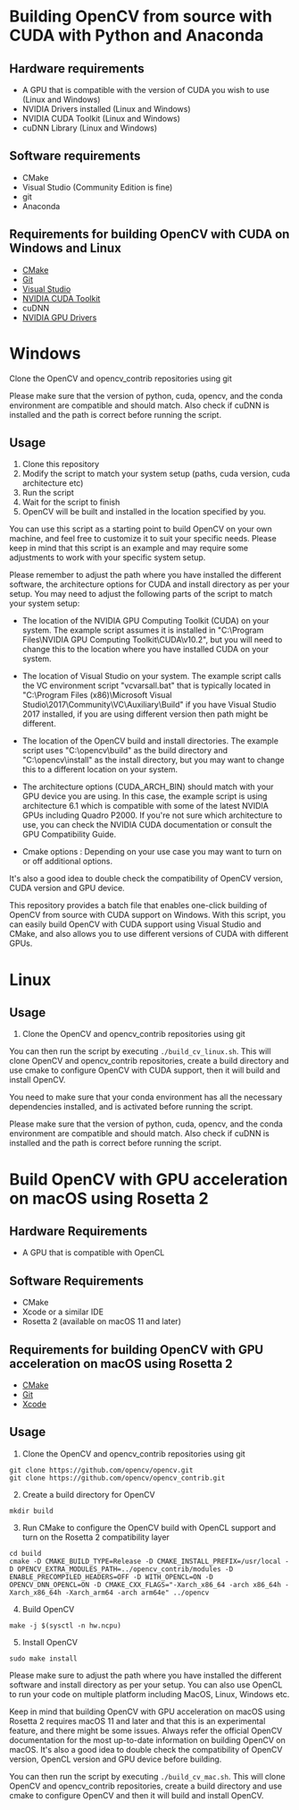 # Building OpenCV from source with CUDA with Python and Anaconda
## Hardware requirements
- A GPU that is compatible with the version of CUDA you wish to use (Linux and Windows)
- NVIDIA Drivers installed (Linux and Windows)
- NVIDIA CUDA Toolkit (Linux and Windows)
- cuDNN Library (Linux and Windows)

## Software requirements
- CMake
- Visual Studio (Community Edition is fine)
- git
- Anaconda

## Requirements for building OpenCV with CUDA on Windows and Linux

- [CMake](https://cmake.org/download/)
- [Git](https://git-scm.com/downloads)
- [Visual Studio](https://visualstudio.microsoft.com/downloads/)
- [NVIDIA CUDA Toolkit](https://developer.nvidia.com/cuda-downloads)
- cuDNN
- [NVIDIA GPU Drivers](https://www.nvidia.com/Download/index.aspx)

# Windows

Clone the OpenCV and opencv_contrib repositories using git

Please make sure that the version of python, cuda, opencv, and the conda environment are compatible and should match. Also check if cuDNN is installed and the path is correct before running the script.

## Usage
1. Clone this repository
2. Modify the script to match your system setup (paths, cuda version, cuda architecture etc)
3. Run the script
4. Wait for the script to finish
5. OpenCV will be built and installed in the location specified by you.

You can use this script as a starting point to build OpenCV on your own machine, and feel free to customize it to suit your specific needs.
Please keep in mind that this script is an example and may require some adjustments to work with your specific system setup.

Please remember to adjust the path where you have installed the different software, the architecture options for CUDA and install directory as per your setup.
You may need to adjust the following parts of the script to match your system setup:

- The location of the NVIDIA GPU Computing Toolkit (CUDA) on your system. The example script assumes it is installed in "C:\Program Files\NVIDIA GPU Computing Toolkit\CUDA\v10.2", but you will need to change this to the location where you have installed CUDA on your system.

- The location of Visual Studio on your system. The example script calls the VC environment script "vcvarsall.bat" that is typically located in "C:\Program Files (x86)\Microsoft Visual Studio\2017\Community\VC\Auxiliary\Build" if you have Visual Studio 2017 installed, if you are using different version then path might be different.

- The location of the OpenCV build and install directories. The example script uses "C:\opencv\build" as the build directory and "C:\opencv\install" as the install directory, but you may want to change this to a different location on your system.

- The architecture options (CUDA_ARCH_BIN) should match with your GPU device you are using. In this case, the example script is using architecture 6.1 which is compatible with some of the latest NVIDIA GPUs including Quadro P2000. If you're not sure which architecture to use, you can check the NVIDIA CUDA documentation or consult the GPU Compatibility Guide.

- Cmake options : Depending on your use case you may want to turn on or off additional options.

It's also a good idea to double check the compatibility of OpenCV version, CUDA version and GPU device.

This repository provides a batch file that enables one-click building of OpenCV from source with CUDA support on Windows. With this script, you can easily build OpenCV with CUDA support using Visual Studio and CMake, and also allows you to use different versions of CUDA with different GPUs.





# Linux

## Usage
1. Clone the OpenCV and opencv_contrib repositories using git

You can then run the script by executing `./build_cv_linux.sh`. This will clone OpenCV and opencv_contrib repositories, create a build directory and use cmake to configure OpenCV with CUDA support, then it will build and install OpenCV.

You need to make sure that your conda environment has all the necessary dependencies installed, and is activated before running the script.

Please make sure that the version of python, cuda, opencv, and the conda environment are compatible and should match. Also check if cuDNN is installed and the path is correct before running the script.

# Build OpenCV with GPU acceleration on macOS using Rosetta 2

## Hardware Requirements
- A GPU that is compatible with OpenCL

## Software Requirements
- CMake
- Xcode or a similar IDE
- Rosetta 2 (available on macOS 11 and later)

## Requirements for building OpenCV with GPU acceleration on macOS using Rosetta 2

- [CMake](https://cmake.org/download/)
- [Git](https://git-scm.com/downloads)
- [Xcode](https://developer.apple.com/xcode/)


## Usage
1. Clone the OpenCV and opencv_contrib repositories using git
```
git clone https://github.com/opencv/opencv.git
git clone https://github.com/opencv/opencv_contrib.git
```
2. Create a build directory for OpenCV
```
mkdir build
```
3. Run CMake to configure the OpenCV build with OpenCL support and turn on the Rosetta 2 compatibility layer
```
cd build
cmake -D CMAKE_BUILD_TYPE=Release -D CMAKE_INSTALL_PREFIX=/usr/local -D OPENCV_EXTRA_MODULES_PATH=../opencv_contrib/modules -D ENABLE_PRECOMPILED_HEADERS=OFF -D WITH_OPENCL=ON -D OPENCV_DNN_OPENCL=ON -D CMAKE_CXX_FLAGS="-Xarch_x86_64 -arch x86_64h -Xarch_x86_64h -Xarch_arm64 -arch arm64e" ../opencv
```
4. Build OpenCV
```
make -j $(sysctl -n hw.ncpu)
```
5. Install OpenCV
```
sudo make install
```
Please make sure to adjust the path where you have installed the different software and install directory as per your setup.
You can also use OpenCL to run your code on multiple platform including MacOS, Linux, Windows etc.

Keep in mind that building OpenCV with GPU acceleration on macOS using Rosetta 2 requires macOS 11 and later and that this is an experimental feature, and there might be some issues. Always refer the official OpenCV documentation for the most up-to-date information on building OpenCV on macOS.
It's also a good idea to double check the compatibility of OpenCV version, OpenCL version and GPU device before building.


You can then run the script by executing `./build_cv_mac.sh`. This will clone OpenCV and opencv_contrib repositories, create a build directory and use cmake to configure OpenCV and then it will build and install OpenCV.








